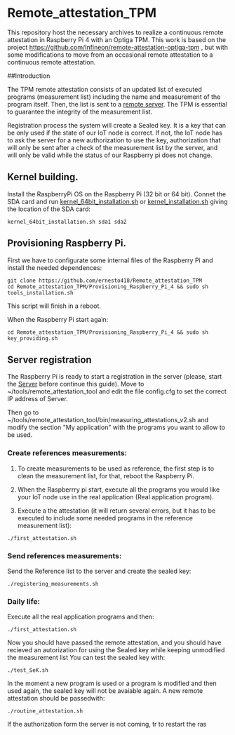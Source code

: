 # Remote_attestation_TPM

This repository host the necessary archives to realize a continuous remote attestation in Raspberry Pi 4 with an Optiga TPM. This work is based on the project https://github.com/Infineon/remote-attestation-optiga-tpm , but with some modifications to move from an occasional remote attestation to a continuous remote attestation.

##Introduction

The TPM remote attestation consists of an updated list of executed programs (measurement list) including the name and measurement of the program itself. Then, the list is sent to a [remote server](https://github.com/ernesto418/Remote_attestation_server). The TPM is essential to guarantee the integrity of the measurement list.

Registration process the system will create a Sealed key. It is a key that can be only used if the state of our IoT node is correct. If not, the IoT node has to ask the server for a new authorization to use the key, authorization that will only be sent after a check of the measurement list by the server, and will only be valid while the status of our Raspberry pi does not change.

## Kernel building.

Install the RaspberryPi OS on the Raspberry Pi (32 bit or 64 bit). Connet the SDA card and run [kernel_64bit_installation.sh](https://github.com/ernesto418/Remote_attestation_TPM/blob/main/Kernel_building/kernel_64bit_installation.sh) or [kernel_installation.sh](https://github.com/ernesto418/Remote_attestation_TPM/blob/main/Kernel_building/kernel_installation.sh) giving the location of the SDA card:

```
kernel_64bit_installation.sh sda1 sda2
```

## Provisioning Raspberry Pi.

First we have to configurate some internal files of the Raspberry Pi and install the needed dependences:

```
git clone https://github.com/ernesto418/Remote_attestation_TPM
cd Remote_attestation_TPM/Provisioning_Raspberry_Pi_4 && sudo sh tools_installation.sh

```

This script will finish in a reboot.

When the Raspberry Pi start again:

```
cd Remote_attestation_TPM/Provisioning_Raspberry_Pi_4 && sudo sh key_providing.sh
```

## Server registration

The Raspberry Pi is ready to start a registration in the server (please, start the [Server](https://github.com/ernesto418/Remote_attestation_server) before continue this guide).
Move to ~/tools/remote_attestation_tool and edit the file config.cfg to set the correct IP address of Server. 

Then go to ~/tools/remote_attestation_tool/bin/measuring_attestations_v2.sh and modify the section  "My application" with the programs you want to allow to be used.

### Create references measurements:

1. To create measurements to be used as reference, the first step is to clean the measurement list, for that, reboot the Raspberry Pi.

2. When the Raspberrry pi start, execute all the programs you would like your IoT node use in the real application (Real application program).

3. Execute a the attestation (it will return several errors, but it has to be executed to include some needed programs in the reference measurement list):

```
./first_attestation.sh
```

### Send references measurements:

Send the Reference list to the server and create the sealed key:

```
./registering_measurements.sh
```

### Daily life:

Execute all the real application programs and then:

```
./first_attestation.sh
```
Now you should have passed the remote attestation, and you should have recieved an autorization for using the Sealed key while keeping unmodified the measurement list
You can test the sealed key with:

```
./test_SeK.sh
```

In the moment a new program is used or a program is modified and then used again, the sealed key will not be avaiable again. A new remote attestation should be passedwith:

```
./routine_attestation.sh
```

If the authorization form the server is not coming, tr to restart the ras
